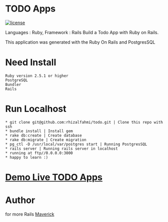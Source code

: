
# TODO Apps
 [![license](https://img.shields.io/github/license/mashape/apistatus.svg)]()

Languages : Ruby, Framework : Rails 
Build a Todo App with Ruby on Rails.  

This application was generated with the Ruby On Rails and PostgresSQL

# Need Install
    Ruby version 2.5.1 or higher
    PostgreSQL
    Bundler
    Rails

# Run Localhost
  
    * git clone git@github.com:rhizalfahmi/todo.git | Clone this repo with ssh
    * bundle install | Install gem
    * rake db:create | Create database
    * rake db:migrate | Create migration
    * pg_ctl -D /usr/local/var/postgres start | Running PostgresSQL
    * rails server | Running rails server in localhost
    * running at ftp//0.0.0.0:3000
    * happy to learn :)
    
# [Demo Live TODO Apps](https://whispering-thicket-91358.herokuapp.com)


# Author
for more Rails [Maverick](https://github.com/rhizalfahmi/)
